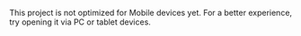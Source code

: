 This project is not optimized for Mobile devices yet. For a better experience, try opening it via PC or tablet devices.
